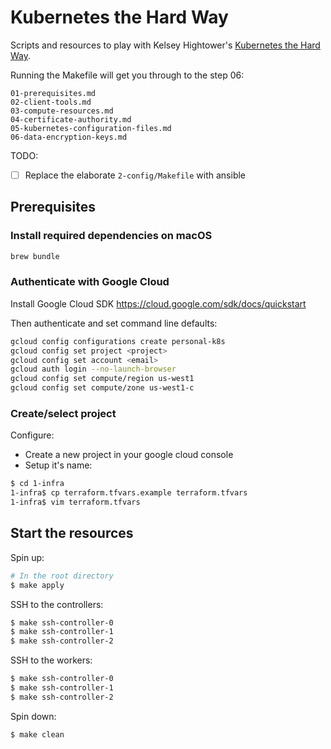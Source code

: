 # Kubernetes the Hard Way

Scripts and resources to play with Kelsey Hightower's [Kubernetes the Hard Way](https://github.com/kelseyhightower/kubernetes-the-hard-way).

Running the Makefile will get you through to the step 06:
```
01-prerequisites.md
02-client-tools.md
03-compute-resources.md
04-certificate-authority.md
05-kubernetes-configuration-files.md
06-data-encryption-keys.md
```

TODO:
- [ ] Replace the elaborate `2-config/Makefile` with ansible

## Prerequisites

### Install required dependencies on macOS

```sh
brew bundle
```

### Authenticate with Google Cloud

Install Google Cloud SDK https://cloud.google.com/sdk/docs/quickstart

Then authenticate and set command line defaults:
```sh
gcloud config configurations create personal-k8s
gcloud config set project <project>
gcloud config set account <email>
gcloud auth login --no-launch-browser
gcloud config set compute/region us-west1
gcloud config set compute/zone us-west1-c
```


### Create/select project

Configure:
- Create a new project in your google cloud console
- Setup it's name:
```sh
$ cd 1-infra
1-infra$ cp terraform.tfvars.example terraform.tfvars
1-infra$ vim terraform.tfvars
```


## Start the resources

Spin up:
```sh
# In the root directory
$ make apply
```

SSH to the controllers:
```sh
$ make ssh-controller-0
$ make ssh-controller-1
$ make ssh-controller-2
```

SSH to the workers:
```sh
$ make ssh-controller-0
$ make ssh-controller-1
$ make ssh-controller-2
```

Spin down:
```sh
$ make clean
```

